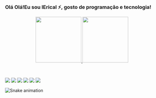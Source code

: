 ### Olá Olá!Eu sou IEricaI ⚡, gosto de programação e tecnologia!
<div align="center">
  <a href="https://github.com/IEricaI">
  <img height="150em" src="https://github-readme-stats.vercel.app/api?username=IEricaI&show_icons=true&theme=merko&include_all_commits=true&count_private=true"/>
  <img height="150em" src="https://github-readme-stats.vercel.app/api/top-langs/?username=IEricaI&layout=compact&langs_count=7&theme=merko"/>
</div>
<div style="display: inline_block"><br>
 
</div>
  
  ##
 
<div> 
  <a href="https://www.youtube.com/channel/UC_-" target="_blank"><img src="https://img.shields.io/badge/YouTube-FF0000?style=for-the-badge&logo=youtube&logoColor=white" target="_blank"></a>
  <a href="https://instagram.com/Erica.a.r" target="_blank"><img src="https://img.shields.io/badge/-Instagram-%23E4405F?style=for-the-badge&logo=instagram&logoColor=white" target="_blank"></a>
 	<a href="https://www.twitch.tv/IEricaI" target="_blank"><img src="https://img.shields.io/badge/Twitch-9146FF?style=for-the-badge&logo=twitch&logoColor=white" target="_blank"></a>
 <a href="https://discord.gg/wagxzStdcR" target="_blank"><img src="https://img.shields.io/badge/Discord-7289DA?style=for-the-badge&logo=discord&logoColor=white" target="_blank"></a> 
  <a href = "mailto:erika.f56@hotmail.com"><img src="https://img.shields.io/badge/-Hotmail-%23333?style=for-the-badge&logo=hotmail&logoColor=white" target="_blank"></a>
  <a href="https://www.linkedin.com/in/IEricaI" target="_blank"><img src="https://img.shields.io/badge/-LinkedIn-%230077B5?style=for-the-badge&logo=linkedin&logoColor=white" target="_blank"></a> 
 
  ![Snake animation](https://github.com/EricaI/IEricaI/blob/output/github-contribution-grid-snake.svg)
 
</div>
